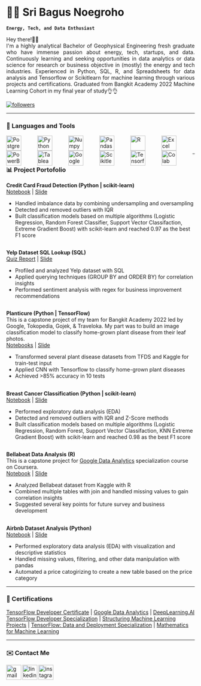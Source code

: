 # 🙋🏻 Sri Bagus Noegroho

**`Energy, Tech, and Data Enthusiast`**

<p align="justify">
Hey there!👋🏻 <br/>
I'm a highly analytical Bachelor of Geophysical Engineering fresh graduate who have immense passion about energy, tech, startups, and data. Continuously learning and seeking opportunities in data analytics or data science for research or business objective in (mostly) the energy and tech industries. Experienced in Python, SQL, R, and Spreadsheets for data analysis and Tensorflow or Scikitlearn for machine learning through various projects and certifications. Graduated from Bangkit Academy 2022 Machine Learning Cohort in my final year of study👌👌
  </p>

<p align="left">
<a href="https://github.com/sribn?tab=followers">
         <img alt="followers" title="Followers" src="https://custom-icon-badges.demolab.com/github/followers/sribn?color=236ad3&labelColor=1155ba&style=for-the-badge&logo=people&label=Followers&logoColor=white"/></a>
  </p>

--- 

### 🧰 Languages and Tools

<img align="left" alt="PostgreSQL" width="40px" style="padding-right:40px;" src="https://cdn.jsdelivr.net/gh/devicons/devicon/icons/postgresql/postgresql-original-wordmark.svg"/>
<img align="left" alt="Python" width="40px" style="padding-right:40px;" src="https://cdn.jsdelivr.net/gh/devicons/devicon/icons/python/python-original.svg"/>
<img align="left" alt="Numpy" width="40px" style="padding-right:40px;" src="https://cdn.jsdelivr.net/gh/devicons/devicon/icons/numpy/numpy-original.svg"/>
<img align="left" alt="Pandas" width="40px" style="padding-right:40px;" src="https://cdn.jsdelivr.net/gh/devicons/devicon/icons/pandas/pandas-original.svg"/>
<img align="left" alt="R" width="40px" style="padding-right:40px;" src="https://cdn.jsdelivr.net/gh/devicons/devicon/icons/r/r-original.svg"/>
<img align="left" alt="Excel" width="40px" style="padding-right:40px;" src="https://upload.wikimedia.org/wikipedia/commons/3/34/Microsoft_Office_Excel_%282019%E2%80%93present%29.svg"/>
<img align="left" alt="PowerBI" width="40px" style="padding-right:40px;" src="https://upload.wikimedia.org/wikipedia/commons/c/cf/New_Power_BI_Logo.svg"/>
<img align="left" alt="Tableau" width="40px" style="padding-right:40px;" src="https://www.svgrepo.com/show/354428/tableau-icon.svg"/>
<img align="left" alt="Google Cloud" width="40px" style="padding-right:40px;" src="https://cdn.jsdelivr.net/gh/devicons/devicon/icons/googlecloud/googlecloud-original.svg"/>
<img align="left" alt="Scikitlearn" width="40px" style="padding-right:40px;" src="https://upload.wikimedia.org/wikipedia/commons/0/05/Scikit_learn_logo_small.svg"/>
<img align="left" alt="Tensorflow" width="40px" style="padding-right:40px;" src="https://cdn.jsdelivr.net/gh/devicons/devicon/icons/tensorflow/tensorflow-original.svg"/>
<img align="left" alt="Colab" width="40px" style="padding-right:40px;" src="https://www.svgrepo.com/show/349325/colaboratory.svg"/>
<br/> <br/>

---

### 📊 Project Portofolio

**Credit Card Fraud Detection (Python | scikit-learn)** <br/>
[Notebook](https://www.kaggle.com/code/sribn99/credit-card-fraud-detection) | [Slide](https://drive.google.com/file/d/1y1iM4D-9jUgUrNcDwvQUBM4DIWoIRjKF/view?usp=sharing)
- Handled imbalance data by combining undersampling and oversampling
- Detected and removed outliers with IQR
- Built classification models based on multiple algorithms (Logistic Regression, Random Forest Classifier, Support Vector Classifaction, Extreme Gradient Boost) with scikit-learn and reached 0.97 as the best F1 score 
##
**Yelp Dataset SQL Lookup (SQL)** <br/>
[Quiz Report](https://github.com/sribn/yelp/blob/main/Yelp%20Dataset%20Profiling%20and%20Analyzing%20.txt) | [Slide](https://drive.google.com/file/d/13qqP_GKMCQ3-TDpSH-XIQDLj_HfhRLjy/view?usp=sharing)
- Profiled and analyzed Yelp dataset with SQL
- Applied querying techniques (GROUP BY and ORDER BY) for correlation insights
- Performed sentiment analysis with regex for business improvement recommendations
##
**Planticure (Python | TensorFlow)** <br/>
This is a capstone project of my team for Bangkit Academy 2022 led by Google, Tokopedia, Gojek, & Traveloka. My part was to build an image classification model to classify home-grown plant disease from their leaf photos. <br/>
[Notebooks](https://github.com/sribn/plenticure-api/tree/main/models/notebook) | [Slide](https://drive.google.com/file/d/1lh86SHIH09RNJVtQsdEB0kVUJf2spktc/view?usp=sharing)
- Transformed several plant disease datasets from TFDS and Kaggle for train-test input
- Applied CNN with Tensorflow to classify home-grown plant diseases
- Achieved >85% accuracy in 10 tests
##
**Breast Cancer Classification (Python | scikit-learn)** <br/>
[Notebook](https://github.com/sribn/machine-learning-IAI/blob/main/finalproject-sribagusn.ipynb) | [Slide](https://drive.google.com/file/d/1F_u4NXxxBrI5N3W5C35g7GlDsTWhdPlS/view?usp=sharing)
- Performed exploratory data analysis (EDA)
- Detected and removed outliers with IQR and Z-Score methods
- Built classification models based on multiple algorithms (Logistic Regression, Random Forest, Support Vector Classifaction, KNN Extreme Gradient Boost) with scikit-learn and reached 0.98 as the best F1 score
##
**Bellabeat Data Analysis (R)** <br/>
This is a capstone project for [Google Data Analytics](https://www.coursera.org/professional-certificates/google-data-analytics) specialization course on Coursera. <br/>
[Notebook](https://www.kaggle.com/code/sribn99/bellabeat-case-study) | [Slide](https://drive.google.com/file/d/12XM2z6MmoKKm8Mq7tUCGfqrVNz24aslc/view?usp=sharing)
- Analyzed Bellabeat dataset from Kaggle with R
- Combined multiple tables with join and handled missing values to gain correlation insights
- Suggested several key points for future survey and business development
##
**Airbnb Dataset Analysis (Python)** <br/>
[Notebook](https://github.com/sribn/intermediate-python-IAI/blob/main/Final%20Project.ipynb) | [Slide](https://drive.google.com/file/d/1H59XhU3ERP8oOm0I8W1soXIshHmgZugU/view?usp=sharing)
- Performed exploratory data analysis (EDA) with visualization and descriptive statistics
- Handled missing values, filtering, and other data manipulation with pandas
- Automated a price catogirizing to create a new table based on the price category

---
### 📜 Certifications

[TensorFlow Developer Certificate](https://www.credential.net/d56d855e-d45a-490a-a258-5d59d3c166a8) | 
[Google Data Analytics](https://coursera.org/share/2ea7ee5e5159049428c75acd0ed49059) | 
[DeepLearning.AI TensorFlow Developer Specialization](https://www.coursera.org/account/accomplishments/specialization/certificate/ZEMH8YK45C3T) | 
[Structuring Machine Learning Projects](https://www.coursera.org/account/accomplishments/certificate/FBYT9SAA6NDU) | 
[TensorFlow: Data and Deployment Specialization](https://www.coursera.org/account/accomplishments/specialization/certificate/NRSR5SAEZDCX) | 
[Mathematics for Machine Learning](https://coursera.org/share/a9a20ade295c6fe042ba367bcd99e935)

---
### ✉️ Contact Me

[<img align="left" src='https://www.svgrepo.com/show/452213/gmail.svg' alt='gmail' height='40'>](mailto:sribn.wo@gmail.com) [<img align="left" src='https://www.svgrepo.com/show/452051/linkedin.svg' alt='linkedin' height='40'>](https://www.linkedin.com/in/sribn/) [<img align="left" src='https://www.svgrepo.com/show/452231/instagram.svg' alt='instagram' height='40'>](https://www.instagram.com/b0rehole/)

<!--
**sribn/sribn** is a ✨ _special_ ✨ repository because its `README.md` (this file) appears on your GitHub profile.

Here are some ideas to get you started:

- 🔭 I’m currently working on ...
- 🌱 I’m currently learning ...
- 👯 I’m looking to collaborate on ...
- 🤔 I’m looking for help with ...
- 💬 Ask me about ...
- 📫 How to reach me: ...
- 😄 Pronouns: ...
- ⚡ Fun fact: ...
-->
